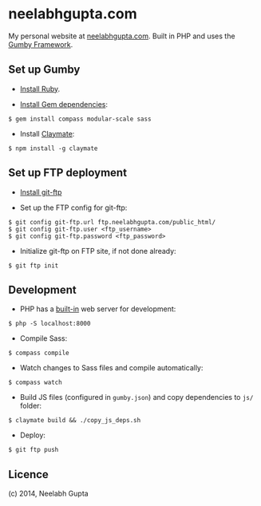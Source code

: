 # neelabhgupta.com
My personal website at [neelabhgupta.com](http://neelabhgupta.com/).
Built in PHP and uses the [Gumby Framework](http://gumbyframework.com/).

## Set up Gumby
* [Install Ruby](http://gumbyframework.com/docs/#!/installing-ruby).

* [Install Gem dependencies](http://gumbyframework.com/docs/#!/gem-dependencies):  
```
$ gem install compass modular-scale sass
```

* Install [Claymate](http://gumbyframework.com/docs/claymate/#!/installation):  
```
$ npm install -g claymate
```

## Set up FTP deployment
* [Install git-ftp](https://github.com/git-ftp/git-ftp/blob/releases/0.9.x/INSTALL.md)

* Set up the FTP config for git-ftp:  
```
$ git config git-ftp.url ftp.neelabhgupta.com/public_html/
$ git config git-ftp.user <ftp_username>
$ git config git-ftp.password <ftp_password>
```

* Initialize git-ftp on FTP site, if not done already:  
```
$ git ftp init
```

## Development

* PHP has a [built-in](http://php.net/manual/en/features.commandline.webserver.php) web server for development:  
```
$ php -S localhost:8000
```

* Compile Sass:  
```
$ compass compile
```

* Watch changes to Sass files and compile automatically:  
```
$ compass watch
```

* Build JS files (configured in `gumby.json`) and copy dependencies to `js/` folder:  
```
$ claymate build && ./copy_js_deps.sh
```

* Deploy:  
```
$ git ftp push
```

## Licence
(c) 2014, Neelabh Gupta
